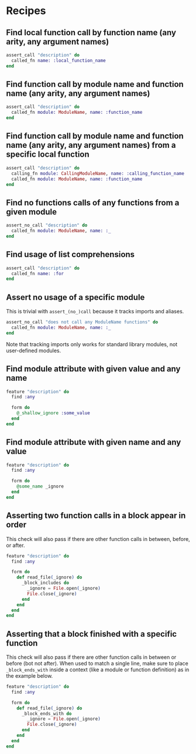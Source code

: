 # Recipes

## Find local function call by function name (any arity, any argument names)

```elixir
assert_call "description" do
  called_fn name: :local_function_name
end
```

## Find function call by module name and function name (any arity, any argument names)

```elixir
assert_call "description" do
  called_fn module: ModuleName, name: :function_name
end
```

## Find function call by module name and function name (any arity, any argument names) from a specific local function

```elixir
assert_call "description" do
  calling_fn module: CallingModuleName, name: :calling_function_name
  called_fn module: ModuleName, name: :function_name
end
```

## Find no functions calls of any functions from a given module

```elixir
assert_no_call "description" do
  called_fn module: ModuleName, name: :_
end
```

## Find usage of list comprehensions

```elixir
assert_call "description" do
  called_fn name: :for
end
```

## Assert no usage of a specific module

This is trivial with `assert_(no_)call` because it tracks imports and aliases.

```elixir
assert_no_call "does not call any ModuleName functions" do
  called_fn module: ModuleName, name: :_
end
```

Note that tracking imports only works for standard library modules, not user-defined modules.

## Find module attribute with given value and any name

```elixir
feature "description" do
  find :any

  form do
    @_shallow_ignore :some_value
  end
end
```

## Find module attribute with given name and any value

```elixir
feature "description" do
  find :any

  form do
    @some_name _ignore
  end
end
```

## Asserting two function calls in a block appear in order

This check will also pass if there are other function calls in between, before, or after.

```elixir
feature "description" do
  find :any

  form do
    def read_file(_ignore) do
      _block_includes do
        _ignore = File.open(_ignore)
        File.close(_ignore)
      end
    end
  end
end
```

## Asserting that a block finished with a specific function 

This check will also pass if there are other function calls in between or before (bot not after). When used to match a single line, make sure to place `_block_ends_with` inside a context (like a module or function definition) as in the example below.

```elixir
feature "description" do
  find :any

  form do
    def read_file(_ignore) do
      _block_ends_with do
        _ignore = File.open(_ignore)
        File.close(_ignore)
      end
    end
  end
end
```
